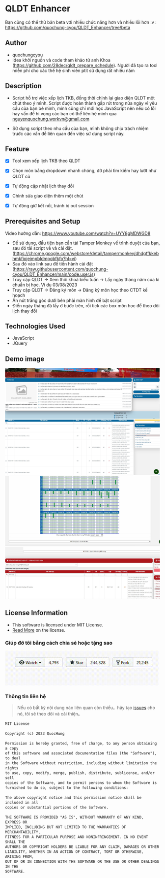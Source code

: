 # QLDT Enhancer


Bạn cũng có thể thử bản beta với nhiều chức năng hơn và nhiều lỗi hơn :v : https://github.com/quochung-cyou/QLDT_Enhancer/tree/beta

## Author

* quochungcyou
* Idea khởi nguồn và code tham khảo từ anh Khoa (https://github.com/28dec/qldt_prepare_schedule). Người đã tạo ra tool miễn phí cho các thế hệ sinh viên ptit sử dụng rất nhiều năm


## Description

* Script hỗ trợ việc xếp lịch TKB, đồng thời chỉnh lại giao diện QLDT một chút theo ý mình. Script được hoàn thành gấp rút trong nửa ngày vì yêu cầu của bạn bè mình, mình cũng chỉ mới học JavaScript nên nếu có lỗi hay vấn đề hi vọng các bạn có thể liên hệ mình qua nguyenquochung.workvn@gmail.com

* Sử dụng script theo nhu cầu của bạn, mình không chịu trách nhiệm trước các vấn đề liên quan đến việc sử dụng script này.


## Feature
- [x] Tool xem xếp lịch TKB theo QLDT
- [x] Chọn môn bằng dropdown nhanh chóng, đỡ phải tìm kiếm hay lướt như QLDT cũ
- [x] Tự động cập nhật lịch thay đổi
- [x] Chỉnh sửa giao diện thêm một chút
- [x] Tự động giữ kết nối, tránh bị out session




## Prerequisites and Setup

Video hướng dẫn: https://www.youtube.com/watch?v=UYY8gMDWGD8

* Để sử dụng, đầu tiên bạn cần tải Tamper Monkey về trình duyệt của bạn, sau đó tải script về và cài đặt. (https://chrome.google.com/webstore/detail/tampermonkey/dhdgffkkebhmkfjojejmpbldmpobfkfo?hl=vi)
* Sau đó vào link sau để tiến hành cài đặt (https://raw.githubusercontent.com/quochung-cyou/QLDT_Enhancer/main/code.user.js)
* Truy cập QLDT -> Xem thời khoá biểu tuần -> Lấy ngày tháng năm của kì chuẩn bị học. Ví dụ 03/08/2023
* Truy cập QLDT -> Đăng ký môn -> Đăng ký môn học theo CTDT kế hoạch
* Ấn nút trắng góc dưới bên phải màn hình để bật script
* Điền ngày tháng đã lấy ở bước trên, rồi tick các box môn học để theo dõi lịch thay đổi



## Technologies Used

* JavaScript
* JQuery



## Demo image
![](demo/demo1.jpg)
![](demo/demo2.jpg)
![](demo/demo3.jpg)
![](demo/demo4.jpg)


## License Information

* This software is licensed under MIT License.
* [Read More](https://choosealicense.com/licenses/mit/) on the license.

### Giúp đỡ tôi bằng cách chia sẻ hoặc tặng sao

![](https://raw.githubusercontent.com/quochung-cyou/WebDocument/main/asset/stars.gif)

### Thông tin liên hệ 

> Nếu có bất kỳ nội dung nào liên quan còn thiếu，hãy tạo [issues](https://github.com/quochung-cyou/QLDT_Enhancer/issues) cho nó, tôi sẽ theo dõi và cải thiện。

```
MIT License

Copyright (c) 2023 QuocHung

Permission is hereby granted, free of charge, to any person obtaining a copy
of this software and associated documentation files (the "Software"), to deal
in the Software without restriction, including without limitation the rights
to use, copy, modify, merge, publish, distribute, sublicense, and/or sell
copies of the Software, and to permit persons to whom the Software is
furnished to do so, subject to the following conditions:

The above copyright notice and this permission notice shall be included in all
copies or substantial portions of the Software.

THE SOFTWARE IS PROVIDED "AS IS", WITHOUT WARRANTY OF ANY KIND, EXPRESS OR
IMPLIED, INCLUDING BUT NOT LIMITED TO THE WARRANTIES OF MERCHANTABILITY,
FITNESS FOR A PARTICULAR PURPOSE AND NONINFRINGEMENT. IN NO EVENT SHALL THE
AUTHORS OR COPYRIGHT HOLDERS BE LIABLE FOR ANY CLAIM, DAMAGES OR OTHER
LIABILITY, WHETHER IN AN ACTION OF CONTRACT, TORT OR OTHERWISE, ARISING FROM,
OUT OF OR IN CONNECTION WITH THE SOFTWARE OR THE USE OR OTHER DEALINGS IN THE
SOFTWARE.
```
